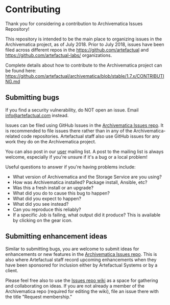 # Contributing

Thank you for considering a contribution to Archivematica Issues Repository!

This repository is intended to be the main place to organizing issues in the Archivematica project, as of July 2018.
Prior to July 2018, issues have been filed across different repos in the https://github.com/artefactual and https://github.com/artefactual-labs/ organizations.

Complete details about how to contribute to the Archivematica project can be found here: https://github.com/artefactual/archivematica/blob/stable/1.7.x/CONTRIBUTING.md

## Submitting bugs

If you find a security vulnerability, do NOT open an issue.
Email info@artefactual.com instead.

Issues can be filed using GitHub Issues in the
[Archivematica Issues repo](https://github.com/archivematica/Issues). It is
recommended to file issues there rather than in any of the Archivematica-related
code repositories. Artefactual staff also use GitHub issues for any work they do
on the Archivematica project.

You can also post in our
[user](https://groups.google.com/forum/#!forum/archivematica) mailing list.
A post to the mailing list is always welcome, especially if you're unsure if
it's a bug or a local problem!

Useful questions to answer if you're having problems include:

* What version of Archivematica and the Storage Service are you using?
* How was Archivematica installed? Package install, Ansible, etc?
* Was this a fresh install or an upgrade?
* What did you do to cause this bug to happen?
* What did you expect to happen?
* What did you see instead?
* Can you reproduce this reliably?
* If a specific Job is failing, what output did it produce? This is available by clicking on the gear icon.

## Submitting enhancement ideas

Similar to submitting bugs, you are welcome to submit ideas for enhancements or
new features in the
[Archivematica Issues repo](https://github.com/archivematica/Issues). This is
also where Artefactual staff record upcoming enhancements when they have been
sponsored for inclusion either by Artefactual Systems or by a client.

Please feel free also to use the
[Issues repo wiki](https://github.com/archivematica/Issues/wiki) as a space for
gathering and collaborating on ideas. If you are not already a member of the
Archivematica repo (required for editing the wiki), file an issue there with
the title "Request membership."
